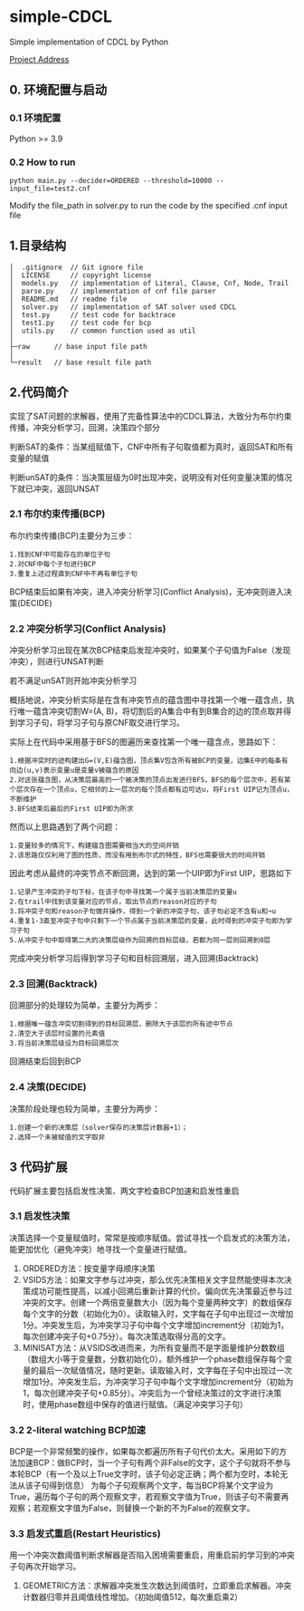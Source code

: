 # simple-CDCL

Simple implementation of CDCL by Python

[Project Address](https://github.com/Watremons/simple-CDCL)

## 0. 环境配置与启动

### 0.1 环境配置

Python >= 3.9

### 0.2 How to run

```
python main.py --decider=ORDERED --threshold=10000 --input_file=test2.cnf
```

Modify the file_path in solver.py to run the code by the specified .cnf input file

## 1.目录结构

```
│  .gitignore  // Git ignore file
│  LICENSE     // copyright license
│  models.py   // implementation of Literal, Clause, Cnf, Node, Trail
│  parse.py    // implementation of cnf file parser
│  README.md   // readme file
│  solver.py   // implementation of SAT solver used CDCL
│  test.py     // test code for backtrace
│  test1.py    // test code for bcp
│  utils.py    // common function used as util
│  
├─raw      // base input file path
│      
└─result   // base result file path

```

## 2.代码简介

实现了SAT问题的求解器，使用了完备性算法中的CDCL算法，大致分为布尔约束传播，冲突分析学习，回溯，决策四个部分

判断SAT的条件：当某组赋值下，CNF中所有子句取值都为真时，返回SAT和所有变量的赋值

判断unSAT的条件：当决策层级为0时出现冲突，说明没有对任何变量决策的情况下就已冲突，返回UNSAT

### 2.1 布尔约束传播(BCP)

布尔约束传播(BCP)主要分为三步：

```
1.找到CNF中可能存在的单位子句
2.对CNF中每个子句进行BCP
3.重复上述过程直到CNF中不再有单位子句
```

BCP结束后如果有冲突，进入冲突分析学习(Conflict Analysis)，无冲突则进入决策(DECIDE)

### 2.2 冲突分析学习(Conflict Analysis)

冲突分析学习出现在某次BCP结束后发现冲突时，如果某个子句值为False（发现冲突），则进行UNSAT判断

若不满足unSAT则开始冲突分析学习

概括地说，冲突分析实际是在含有冲突节点的蕴含图中寻找第一个唯一蕴含点，执行唯一蕴含冲突切割W=(A, B)，将切割后的A集合中有到B集合的边的顶点取并得到学习子句，将学习子句与原CNF取交进行学习。

实际上在代码中采用基于BFS的图遍历来查找第一个唯一蕴含点，思路如下：

```
1.根据冲突时的迹构建出G=(V,E)蕴含图，顶点集V包含所有被BCP的变量，边集E中的每条有向边(u,v)表示变量u是变量v被蕴含的原因
2.对这张蕴含图，从决策层最高的一个被决策的顶点出发进行BFS，BFS的每个层次中，若有某个层次存在一个顶点u，它相邻的上一层次的每个顶点都有边可达u，将First UIP记为顶点u，不断维护
3.BFS结束后最后的First UIP即为所求
```

然而以上思路遇到了两个问题：

```
1.变量较多的情况下，构建蕴含图需要相当大的空间开销
2.该思路仅仅利用了图的性质，而没有用到布尔式的特性，BFS也需要很大的时间开销
```

因此考虑从最终的冲突节点不断回溯，达到的第一个UIP即为First UIP，思路如下

```
1.记录产生冲突的子句下标，在该子句中寻找第一个属于当前决策层的变量u
2.在trail中找到该变量对应的节点，取出节点的reason对应的子句
3.将冲突子句和reason子句做并操作，得到一个新的冲突子句，该子句必定不含有u和¬u
4.重复1-3直至冲突子句中只剩下一个节点属于当前决策层的变量，此时得到的冲突子句即为学习子句
5.从冲突子句中取得第二大的决策层级作为回溯的目标层级，若都为同一层则回溯到0层
```

完成冲突分析学习后得到学习子句和目标回溯层，进入回溯(Backtrack)

### 2.3 回溯(Backtrack)

回溯部分的处理较为简单，主要分为两步：

```
1.根据唯一蕴含冲突切割得到的目标回溯层，删除大于该层的所有迹中节点
2.清空大于该层时设置的元素值
3.将当前决策层级设为目标回溯层次
```

回溯结束后回到BCP

### 2.4 决策(DECIDE)

决策阶段处理也较为简单，主要分为两步：

```
1.创建一个新的决策层（solver保存的决策层计数器+1）；
2.选择一个未被赋值的文字取非
```

## 3 代码扩展

代码扩展主要包括启发性决策、两文字检查BCP加速和启发性重启

### 3.1 启发性决策

决策选择一个变量赋值时，常常是按顺序赋值。尝试寻找一个启发式的决策方法，能更加优化（避免冲突）地寻找一个变量进行赋值。

1. ORDERED方法：按变量字母顺序决策
2. VSIDS方法：如果文字参与过冲突，那么优先决策相关文字显然能使得本次决策成功可能性提高，以减小回溯后重新计算的代价。偏向优先决策最近参与过冲突的文字。创建一个两倍变量数大小（因为每个变量两种文字）的数组保存每个文字的分数（初始化为0）。读取输入时，文字每在子句中出现过一次增加1分。冲突发生后，为冲突学习子句中每个文字增加increment分（初始为1，每次创建冲突子句+0.75分）。每次决策选取得分高的文字。
3. MINISAT方法：从VSIDS改进而来，为所有变量而不是字面量维护分数数组（数组大小等于变量数，分数初始化0）。额外维护一个phase数组保存每个变量的最后一次赋值情况，随时更新。读取输入时，文字每在子句中出现过一次增加1分。冲突发生后，为冲突学习子句中每个文字增加increment分（初始为1，每次创建冲突子句+0.85分）。冲突后为一个曾经决策过的文字进行决策时，使用phase数组中保存的值进行赋值。（满足冲突学习子句）


### 3.2 2-literal watching BCP加速

BCP是一个非常频繁的操作，如果每次都遍历所有子句代价太大。采用如下的方法加速BCP：做BCP时，当一个子句有两个非False的文字，这个子句就将不参与本轮BCP（有一个及以上True文字时，该子句必定正确；两个都为空时，本轮无法从该子句得到信息）
为每个子句观察两个文字，每当BCP将某个文字设为True，遍历每个子句的两个观察文字，若观察文字值为True，则该子句不需要再观察；若观察文字值为False，则替换一个新的不为False的观察文字。

### 3.3 启发式重启(Restart Heuristics)

用一个冲突次数阈值判断求解器是否陷入困境需要重启，用重启前的学习到的冲突子句再次开始学习。

1. GEOMETRIC方法：求解器冲突发生次数达到阈值时，立即重启求解器。冲突计数器归零并且阈值线性增加。（初始阈值512，每次重启乘2）
